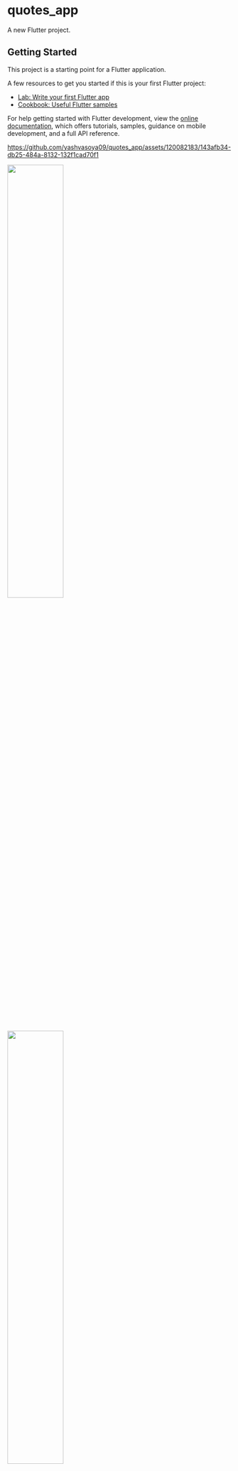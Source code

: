 # quotes_app

A new Flutter project.

## Getting Started

This project is a starting point for a Flutter application.

A few resources to get you started if this is your first Flutter project:

- [Lab: Write your first Flutter app](https://docs.flutter.dev/get-started/codelab)
- [Cookbook: Useful Flutter samples](https://docs.flutter.dev/cookbook)

For help getting started with Flutter development, view the
[online documentation](https://docs.flutter.dev/), which offers tutorials,
samples, guidance on mobile development, and a full API reference.



https://github.com/yashvasoya09/quotes_app/assets/120082183/143afb34-db25-484a-8132-132f1cad70f1


<p>
<img src = "https://github.com/yashvasoya09/quotes_app/assets/120082183/d766a038-550e-453f-8310-074658051205" height="50%"width="50%">
<img src = "https://github.com/yashvasoya09/quotes_app/assets/120082183/fb103b6f-e634-45d6-a667-19b61e60c071" height="50%"width="50%">
<img src = "https://github.com/yashvasoya09/quotes_app/assets/120082183/9a522a72-b9ff-487a-ae17-d2d7c23bb28c" height="50%"width="50%">
<img src = "https://github.com/yashvasoya09/quotes_app/assets/120082183/a1ce71f2-3dbe-4bbd-9176-9ec50c95689f" height="50%"width="50%">
<img src = "https://github.com/yashvasoya09/quotes_app/assets/120082183/af161a9e-6c74-4271-a502-c8b9dd76f2bd" height="50%"width="50%">
<img src = "https://github.com/yashvasoya09/quotes_app/assets/120082183/bc9c2a45-b67f-4765-ab5b-47d0bbe79c88" height="50%"width="50%">
</p>
